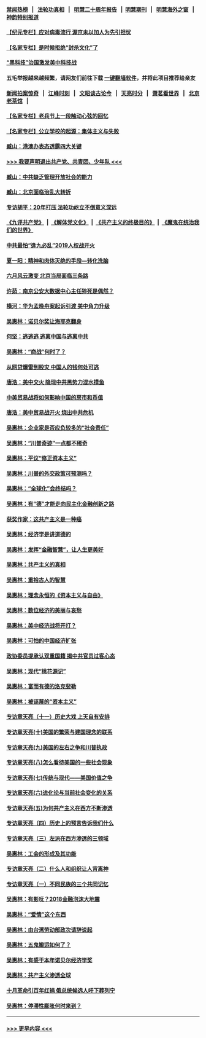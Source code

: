 #### [禁闻热榜](热点新闻.md?=0)  &nbsp;&nbsp;|&nbsp;&nbsp; [法轮功真相](https://github.com/gfw-breaker/truth/blob/master/README.md?=0) &nbsp;&nbsp;|&nbsp;&nbsp; [明慧二十周年报告](https://github.com/gfw-breaker/mh-reports/blob/master/README.md?=0) &nbsp;&nbsp;|&nbsp;&nbsp;[明慧期刊](https://github.com/gfw-breaker/mh-qikan) &nbsp;&nbsp;|&nbsp;&nbsp; [明慧海外之窗](https://github.com/gfw-breaker/mh-news/blob/master/README.md?=0) &nbsp;&nbsp;|&nbsp;&nbsp; [神韵特别报道](https://github.com/gfw-breaker/mh-news/blob/master/shenyun.md?=0)
#### [【纪元专栏】应对病毒流行 渥京未以加人为先引担忧](../pages/nsc423/n11875714.md?t=02262331) 
#### [【名家专栏】是时候拒绝“封杀文化”了](../pages/nsc423/n11814093.md?t=02262331) 
#### [“黑科技”治国激发美中科技战](../pages/nsc423/n11638056.md?t=02262331) 
#### 五毛举报越来越频繁，请网友们前往下载 [一键翻墙软件](https://github.com/gfw-breaker/ssr-accounts)，并将此项目推荐给亲友
#### [新闻拍案惊奇](https://github.com/gfw-breaker/banned-news/blob/master/pages/link4.md) &nbsp;&nbsp;|&nbsp;&nbsp; [江峰时刻](https://github.com/gfw-breaker/banned-news/blob/master/pages/link4.md) &nbsp;&nbsp;|&nbsp;&nbsp; [文昭谈古论今](https://github.com/gfw-breaker/banned-news/blob/master/pages/link4.md) &nbsp;&nbsp;|&nbsp;&nbsp; [天亮时分](https://github.com/gfw-breaker/banned-news/blob/master/pages/link4.md) &nbsp;&nbsp;|&nbsp;&nbsp; [萧茗看世界](https://github.com/gfw-breaker/banned-news/blob/master/pages/link4.md) &nbsp;&nbsp;|&nbsp;&nbsp; [北京老茶馆](https://github.com/gfw-breaker/banned-news/blob/master/pages/link4.md) &nbsp;&nbsp;|&nbsp;&nbsp; 
#### [【名家专栏】老兵节上一段触动心弦的回忆](../pages/nsc423/n11646016.md?t=02262331) 
#### [【名家专栏】公立学校的起源：集体主义与失败](../pages/nsc423/n11601833.md?t=02262331) 
#### [臧山：港澳办表态透露四大关键](../pages/nsc423/n11421628.md?t=02262331) 
#### [>>> 我要声明退出共产党、共青团、少年队 <<<](https://github.com/begood0513/goodnews/blob/master/quit/letter.md) 
#### [臧山：中共缺乏管理开放社会的能力](../pages/nsc423/n11407457.md?t=02262331) 
#### [臧山：北京面临治乱大转折](../pages/nsc423/n11406895.md?t=02262331) 
#### [专访胡平：20年打压 法轮功屹立不倒意义深远](../pages/nsc423/n11398800.md?t=02262331) 
#### [《九评共产党》](https://github.com/begood0513/9ping.md/blob/master/README.md) &nbsp;|&nbsp; [《解体党文化》](../../../../jtdwh.md/blob/master/README.md)  &nbsp;|&nbsp; [《共产主义的终极目的》](../../../../gczydzjmd.md/blob/master/README.md) &nbsp;|&nbsp; [《魔鬼在统治我们的世界》](../../../../mgztzwmdsj.md/blob/master/README.md) 
#### [中共最怕“逢九必乱”2019人权战开火](../pages/nsc423/n11385248.md?t=02262331) 
#### [夏一阳：精神和肉体灭绝的手段—转化洗脑](../pages/nsc423/n11368250.md?t=02262331) 
#### [六月风云激变 北京当局面临三条路](../pages/nsc423/n11313668.md?t=02262331) 
#### [许茹：南京公安大数据中心主任猝死是偶然？](../pages/nsc423/n11064744.md?t=02262331) 
#### [横河：华为孟晚舟案起诉引渡 美中角力升级](../pages/nsc423/n11027230.md?t=02262331) 
#### [吴惠林：诺贝尔奖让海耶克翻身](../pages/nsc423/n10890049.md?t=02262331) 
#### [何坚：逃逃逃 逃离中国与逃离中共](../pages/nsc423/n10592891.md?t=02262331) 
#### [吴惠林：“商战”何时了？](../pages/nsc423/n10573558.md?t=02262331) 
#### [从网贷爆雷到股灾 中国人的钱何处可逃](../pages/nsc423/n10572800.md?t=02262331) 
#### [唐浩：美中交火 隐现中共黑势力混水摸鱼](../pages/nsc423/n10544040.md?t=02262331) 
#### [中美贸易战将如何影响中国的房市和币值](../pages/nsc423/n10543697.md?t=02262331) 
#### [唐浩：美中贸易战开火 烧出中共危机](../pages/nsc423/n10540126.md?t=02262331) 
#### [吴惠林：企业家是否应负较多的“社会责任”](../pages/nsc423/n10535022.md?t=02262331) 
#### [吴惠林：“川普奇迹”一点都不稀奇](../pages/nsc423/n10512808.md?t=02262331) 
#### [吴惠林：平议“修正资本主义”](../pages/nsc423/n10495724.md?t=02262331) 
#### [吴惠林：川普的外交政策可预测吗？](../pages/nsc423/n10462387.md?t=02262331) 
#### [吴惠林：“全球化”会终结吗？](../pages/nsc423/n10452838.md?t=02262331) 
#### [吴惠林：有“德”才能走向民主化金融创新之路](../pages/nsc423/n10432292.md?t=02262331) 
#### [获奖作家：这共产主义是一种癌](../pages/nsc423/n10431541.md?t=02262331) 
#### [吴惠林：经济学是讲道德的](../pages/nsc423/n10398014.md?t=02262331) 
#### [吴惠林：发挥“金融智慧”，让人生更美好](../pages/nsc423/n10375019.md?t=02262331) 
#### [吴惠林：共产主义的真相](../pages/nsc423/n10351394.md?t=02262331) 
#### [吴惠林：重拾古人的智慧](../pages/nsc423/n10337691.md?t=02262331) 
#### [吴惠林：理念永恒的《资本主义与自由》](../pages/nsc423/n10316274.md?t=02262331) 
#### [吴惠林：数位经济的美丽与哀愁](../pages/nsc423/n10292946.md?t=02262331) 
#### [吴惠林：美中经济战将开打？](../pages/nsc423/n10258825.md?t=02262331) 
#### [吴惠林：可怕的中国经济扩张](../pages/nsc423/n10219147.md?t=02262331) 
#### [政协委员提承认双重国籍 揭中共官员过客心态](../pages/nsc423/n10208809.md?t=02262331) 
#### [吴惠林：现代“桃花源记”](../pages/nsc423/n10185234.md?t=02262331) 
#### [吴惠林：富而有德的洛克斐勒](../pages/nsc423/n10142264.md?t=02262331) 
#### [吴惠林：被诬蔑的“资本主义”](../pages/nsc423/n10124816.md?t=02262331) 
#### [专访章天亮（十一）历史大戏 上天自有安排](../pages/nsc423/n10094905.md?t=02262331) 
#### [专访章天亮(十)美国的繁荣与建国理念的联系](../pages/nsc423/n10094899.md?t=02262331) 
#### [专访章天亮(九)美国的左右之争和川普执政](../pages/nsc423/n10094889.md?t=02262331) 
#### [专访章天亮(八)怎么看待美国的一些社会现象](../pages/nsc423/n10094857.md?t=02262331) 
#### [专访章天亮(七)传统与现代——美国价值之争](../pages/nsc423/n10093140.md?t=02262331) 
#### [专访章天亮(六)进化论与当前社会变化的关系](../pages/nsc423/n10092036.md?t=02262331) 
#### [专访章天亮(五)为何共产主义在西方不断渗透](../pages/nsc423/n10083620.md?t=02262331) 
#### [专访章天亮（四）历史上的预言告诉我们什么](../pages/nsc423/n10083606.md?t=02262331) 
#### [专访章天亮（三）左派在西方渗透的三领域](../pages/nsc423/n10081115.md?t=02262331) 
#### [吴惠林：工会的形成及其功能](../pages/nsc423/n10080633.md?t=02262331) 
#### [专访章天亮（二）什么人和组织让人背离神](../pages/nsc423/n10076637.md?t=02262331) 
#### [专访章天亮（一）不同民族的三个共同记忆](../pages/nsc423/n10074188.md?t=02262331) 
#### [吴惠林：有影呒？2018金融泡沫大地震](../pages/nsc423/n10040534.md?t=02262331) 
#### [吴惠林：“爱情”这个东西](../pages/nsc423/n10019423.md?t=02262331) 
#### [吴惠林：由台湾劳动部政次请辞说起](../pages/nsc423/n9979679.md?t=02262331) 
#### [吴惠林：五鬼搬运如何了？](../pages/nsc423/n9925338.md?t=02262331) 
#### [吴惠林：有感于本年诺贝尔经济学奖](../pages/nsc423/n9871883.md?t=02262331) 
#### [吴惠林：共产主义渗透全球](../pages/nsc423/n9812748.md?t=02262331) 
#### [十月革命引百年红祸 俄总统候选人吁下葬列宁](../pages/nsc423/n9810182.md?t=02262331) 
#### [吴惠林：停滞性膨胀何时来到？](../pages/nsc423/n9764136.md?t=02262331) 

----
#### [ >>> 更早内容 <<< ](../indexes/nsc423-earlier.md)
